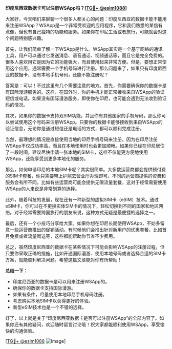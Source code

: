 **印度尼西亚数据卡可以注册WSApp吗？[[TG💪+ @esim1088](https://t.me/s/esim1088)]**

大家好，今天咱们来聊聊一个很多人都关心的问题：印度尼西亚的数据卡能不能用来注册WSApp？WSApp是一个非常受欢迎的应用程序，它和我们熟悉的某信有点像，但也有自己独特的功能和服务。如果你在印尼生活或者旅行，可能就会对这个问题特别感兴趣。

首先，让我们简单了解一下WSApp是什么。WSApp其实是一个基于网络的通讯工具，用户可以通过它发送消息、语音通话、视频通话等，而且它是完全免费的。很多人喜欢用它是因为它的功能强大，而且使用起来非常方便。但是，要想正常使用这个应用，通常需要一个手机号码进行注册。那么问题来了，如果只有印度尼西亚的数据卡，没有本地手机号码，还能不能注册呢？

答案是：可以！不过这里有几个需要注意的地方。首先，你需要确保你的数据卡是有国际漫游服务的。这样，在国外时，你的手机才能正常接收来自WSApp的验证短信或电话。如果没有国际漫游服务，即使你在印尼，也可能会遇到无法收到验证码的情况。

其次，如果你的数据卡支持双SIM功能，并且你有其他国家的手机号码，那么你可以尝试使用这个号码来注册WSApp。只要你的数据卡能够接收到来自WSApp的验证信息，无论你是通过短信还是电话的方式，都可以顺利完成注册。

当然，最理想的情况是直接使用当地的印尼手机号码来注册。因为在印尼注册WSApp不仅成功率高，而且在本地使用时也会更加顺畅。如果你已经在印尼居住了一段时间，建议尽快申请一张本地的SIM卡，这样不仅能更方便地使用WSApp，还能享受到更多本地化的服务。

那么，如何申请印尼的本地SIM卡呢？其实很简单。大多数运营商都会提供预付费的SIM卡套餐，你只需要带上护照去营业厅办理即可。不同的运营商提供的资费和服务会有所不同，比如有些运营商可能会提供无限流量套餐，这对于经常需要使用WSApp的人来说是非常划算的选择。

此外，随着科技的发展，现在还有一种新型的虚拟SIM卡（eSIM）技术。通过eSIM卡，你可以在不更换实体SIM卡的情况下，轻松切换到不同的国家和地区网络。对于经常需要跨国旅行的朋友来说，这种方式无疑是最便捷的选择之一。

最后，还有一个小技巧分享给大家。如果你想在印尼长期使用WSApp，不妨多留意一些运营商推出的促销活动。有时候他们会推出针对新用户的优惠套餐，比如首月免费或者流量赠送等，这些都能帮助你节省不少费用。

总之，虽然印度尼西亚的数据卡在某些情况下可能会影响WSApp的注册过程，但只要你采取正确的措施，比如开通国际漫游、使用本地号码或者选择合适的SIM卡方案，就能顺利解决问题。希望这篇文章能对你有所帮助！

**总结一下：**
- 印度尼西亚的数据卡是可以用来注册WSApp的。
- 确保你的数据卡支持国际漫游。
- 如果有条件，尽量使用本地印尼手机号码注册。
- 考虑购买本地SIM卡以获得更好的体验。
- 新型eSIM技术也是一个不错的选择。

好了，以上就是关于“印度尼西亚数据卡是否可以注册WSApp”的全部内容了。如果你还有其他疑问，欢迎随时留言讨论哦！祝大家都能顺利使用WSApp，享受愉快的沟通体验。

[[TG💪+ @esim1088](https://t.me/s/esim1088) ![Image](https://i.postimg.cc/4NQfJmqS/Snipaste-2025-05-13-00-14-12.png)]